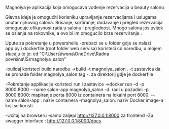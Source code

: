 Magnolya je aplikacija koja omogucava vođenje rezervacija u beauty salonu

Glavna ideja je omogućiti korisniku upravljanje rezervacijama i uslugama unutar njihovog salona. Brisanje, sortiranje, dodavanje i pregled rezervacija omogucuje efikasnost rada u salonu i preglednost. Mnogo salona jos uvijek se oslanja na rokovnike, a ovo bi im omogucilo brze rezerviranje .

Upute za pokretanje u powershellu 
-prebaci se u folder gdje se nalazi app.py i dockerfile (root folder web servisa) koristeci cd naredbu, u mojem slucaju to je: cd "C:\Users\iwona\OneDrive\Radna povrsina\IS\magnolya_salon"

-buildaj koristeci build naredbu
    ->build -t  magnolya_salon .
    -t zastavica da se pronade folder magnolya_salon tag 
    -. za direktorij gdje je dockerfile

-Pokretanje applikacije koristeci run i zastavice
    ->docker run -d -p 8000:8000 --name salon-app magnolya_salon
    -d: radi u pozadini
    -p 8000:8000: mapiranje porta 8000 iz containera na lokalni port 8000.
    --name salon-app : naziv containera
    -magnolya_salon: naziv Docker image-a koji se koristi.

-Ucitaj na browseru
    -samo zaljepi http://127.0.0.1:8000 za frontend
    -Za swagger interface : http://127.0.0.1:8000/docs


